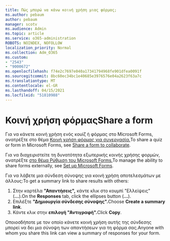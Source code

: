 ```yaml
---
title: Πώς μπορώ να κάνω κοινή χρήση μιας φόρμας;
ms.author: pebaum
author: pebaum
manager: scotv
ms.audience: Admin
ms.topic: article
ms.service: o365-administration
ROBOTS: NOINDEX, NOFOLLOW
localization_priority: Normal
ms.collection: Adm_O365
ms.custom:
- "2543"
- "9000672"
ms.openlocfilehash: f74e2c7697e040a17341794968fe901dfea0091f
ms.sourcegitcommit: 8bc60ec34bc1e40685e3976576e04a2623f63a7c
ms.translationtype: MT
ms.contentlocale: el-GR
ms.lasthandoff: 04/15/2021
ms.locfileid: "51810988"
---
```

# <a name="share-a-form"></a><span data-ttu-id="29a21-102">Κοινή χρήση φόρμας</span><span class="sxs-lookup"><span data-stu-id="29a21-102">Share a form</span></span>

<span data-ttu-id="29a21-103">Για να κάνετε κοινή χρήση ενός κουίζ ή φόρμας στο Microsoft Forms, ανατρέξτε στο θέμα [Κοινή χρήση φόρμας για συνεργασία.](https://support.office.com/article/Share-a-form-to-collaborate-d5bb5cf0-8401-4c15-bb8c-8e108cd7e69b)</span><span class="sxs-lookup"><span data-stu-id="29a21-103">To share a quiz or form in Microsoft Forms, see [Share a form to collaborate](https://support.office.com/article/Share-a-form-to-collaborate-d5bb5cf0-8401-4c15-bb8c-8e108cd7e69b).</span></span>

<span data-ttu-id="29a21-104">Για να διαχειριστείτε τη δυνατότητα εξωτερικής κοινής χρήσης φορμών, ανατρέξτε [στο θέμα Ρύθμιση του Microsoft Forms.](https://support.office.com/article/set-up-microsoft-forms-cc52287a-4550-464d-9a1b-457bf9df2240)</span><span class="sxs-lookup"><span data-stu-id="29a21-104">To manage the ability to share forms externally, see [Set up Microsoft Forms](https://support.office.com/article/set-up-microsoft-forms-cc52287a-4550-464d-9a1b-457bf9df2240).</span></span> 

<span data-ttu-id="29a21-105">Για να λάβετε μια σύνδεση σύνοψης για κοινή χρήση αποτελεσμάτων με άλλους:</span><span class="sxs-lookup"><span data-stu-id="29a21-105">To get a summary link to share results with others:</span></span>

1. <span data-ttu-id="29a21-106">Στην καρτέλα **"Απαντήσεις",** κάντε κλικ στο κουμπί "Ελλείψεις" (**...**).</span><span class="sxs-lookup"><span data-stu-id="29a21-106">On the **Responses** tab, click the ellipses button (**...**).</span></span>
3. <span data-ttu-id="29a21-107">Επιλέξτε **"Δημιουργία σύνδεσης σύνοψης".**</span><span class="sxs-lookup"><span data-stu-id="29a21-107">Choose **Create a summary link**.</span></span>
4. <span data-ttu-id="29a21-108">Κάντε κλικ στην **επιλογή "Αντιγραφή".**</span><span class="sxs-lookup"><span data-stu-id="29a21-108">Click **Copy**.</span></span>

<span data-ttu-id="29a21-109">Οποιοσδήποτε με τον οποίο κάνετε κοινή χρήση αυτής της σύνδεσης μπορεί να δει μια σύνοψη των απαντήσεων για τη φόρμα σας.</span><span class="sxs-lookup"><span data-stu-id="29a21-109">Anyone with whom you share this link can view a summary of responses for your form.</span></span>